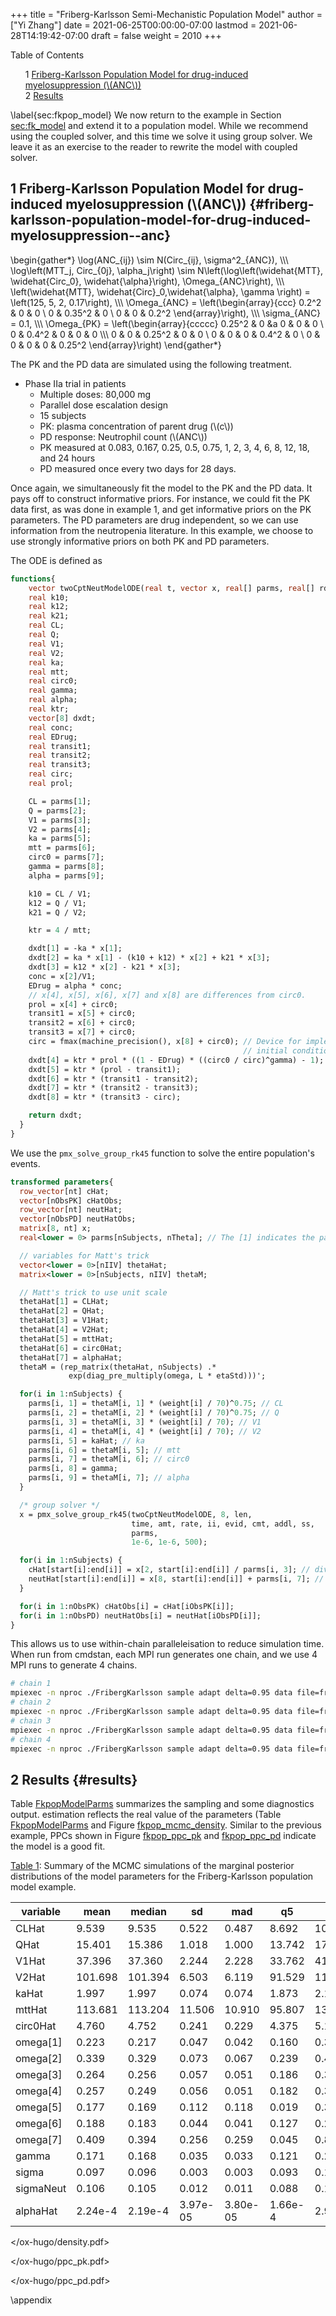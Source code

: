 +++
title = "Friberg-Karlsson Semi-Mechanistic Population Model"
author = ["Yi Zhang"]
date = 2021-06-25T00:00:00-07:00
lastmod = 2021-06-28T14:19:42-07:00
draft = false
weight = 2010
+++

<style>
  .ox-hugo-toc ul {
    list-style: none;
  }
</style>
<div class="ox-hugo-toc toc">
<div></div>

<div class="heading">Table of Contents</div>

- <span class="section-num">1</span> [Friberg-Karlsson Population Model for drug-induced myelosuppression (\\(ANC\\))](#friberg-karlsson-population-model-for-drug-induced-myelosuppression--anc)
- <span class="section-num">2</span> [Results](#results)

</div>
<!--endtoc-->

\label{sec:fkpop\_model}
We now return to the example in Section [sec:fk_model](#sec:fk_model) and extend
it to a population model. While we recommend using the coupled
solver, and this time we solve it using group solver. We leave it
as an exercise to the reader to rewrite the model with
coupled solver.


## <span class="section-num">1</span> Friberg-Karlsson Population Model for drug-induced myelosuppression (\\(ANC\\)) {#friberg-karlsson-population-model-for-drug-induced-myelosuppression--anc}

\begin{gather\*}
\log(ANC\_{ij}) \sim N(Circ\_{ij}, \sigma^2\_{ANC}), \\\\\\
\log\left(MTT\_j, Circ\_{0j}, \alpha\_j\right) \sim N\left(\log\left(\widehat{MTT}, \widehat{Circ\_0}, \widehat{\alpha}\right), \Omega\_{ANC}\right), \\\\\\
\left(\widehat{MTT}, \widehat{Circ}\_0,\widehat{\alpha}, \gamma \right) = \left(125, 5, 2, 0.17\right), \\\\\\
\Omega\_{ANC} = \left(\begin{array}{ccc} 0.2^2 & 0 & 0 \\ 0 & 0.35^2 & 0 \\ 0 & 0 & 0.2^2 \end{array}\right), \\\\\\
\sigma\_{ANC} = 0.1, \\\\\\
\Omega\_{PK} = \left(\begin{array}{ccccc} 0.25^2 & 0 &a 0 & 0 & 0 \\ 0 & 0.4^2 & 0 & 0 & 0 \\\\\\
0 & 0 & 0.25^2 & 0 & 0 \\ 0 & 0 & 0 & 0.4^2 & 0 \\ 0 & 0 & 0 & 0 & 0.25^2  \end{array}\right)
\end{gather\*}

The PK and the PD data are simulated using the following treatment.

-   Phase IIa trial in patients
    -   Multiple doses: 80,000 mg
    -   Parallel dose escalation design
    -   15 subjects
    -   PK: plasma concentration of parent drug (\\(c\\))
    -   PD response: Neutrophil count (\\(ANC\\))
    -   PK measured at 0.083, 0.167, 0.25, 0.5, 0.75, 1, 2, 3, 4, 6, 8, 12, 18, and 24 hours
    -   PD measured once every two days for 28 days.

Once again, we simultaneously fit the model to the PK and the PD
data. It pays off to construct informative priors. For instance, we could
fit the PK data first, as was done in  example 1, and get informative
priors on the PK parameters. The PD parameters are drug independent,
so we can use information from the neutropenia literature. In this
example, we choose to use strongly informative priors on both PK and PD
parameters.

The ODE is defined as

```stan
functions{
    vector twoCptNeutModelODE(real t, vector x, real[] parms, real[] rdummy, int[] idummy){
    real k10;
    real k12;
    real k21;
    real CL;
    real Q;
    real V1;
    real V2;
    real ka;
    real mtt;
    real circ0;
    real gamma;
    real alpha;
    real ktr;
    vector[8] dxdt;
    real conc;
    real EDrug;
    real transit1;
    real transit2;
    real transit3;
    real circ;
    real prol;

    CL = parms[1];
    Q = parms[2];
    V1 = parms[3];
    V2 = parms[4];
    ka = parms[5];
    mtt = parms[6];
    circ0 = parms[7];
    gamma = parms[8];
    alpha = parms[9];

    k10 = CL / V1;
    k12 = Q / V1;
    k21 = Q / V2;

    ktr = 4 / mtt;

    dxdt[1] = -ka * x[1];
    dxdt[2] = ka * x[1] - (k10 + k12) * x[2] + k21 * x[3];
    dxdt[3] = k12 * x[2] - k21 * x[3];
    conc = x[2]/V1;
    EDrug = alpha * conc;
    // x[4], x[5], x[6], x[7] and x[8] are differences from circ0.
    prol = x[4] + circ0;
    transit1 = x[5] + circ0;
    transit2 = x[6] + circ0;
    transit3 = x[7] + circ0;
    circ = fmax(machine_precision(), x[8] + circ0); // Device for implementing a modeled
                                                    // initial condition
    dxdt[4] = ktr * prol * ((1 - EDrug) * ((circ0 / circ)^gamma) - 1);
    dxdt[5] = ktr * (prol - transit1);
    dxdt[6] = ktr * (transit1 - transit2);
    dxdt[7] = ktr * (transit2 - transit3);
    dxdt[8] = ktr * (transit3 - circ);

    return dxdt;
  }
}
```

We use the `pmx_solve_group_rk45` function to
solve the entire population's events.

```stan
transformed parameters{
  row_vector[nt] cHat;
  vector[nObsPK] cHatObs;
  row_vector[nt] neutHat;
  vector[nObsPD] neutHatObs;
  matrix[8, nt] x;
  real<lower = 0> parms[nSubjects, nTheta]; // The [1] indicates the parameters are constant

  // variables for Matt's trick
  vector<lower = 0>[nIIV] thetaHat;
  matrix<lower = 0>[nSubjects, nIIV] thetaM;

  // Matt's trick to use unit scale
  thetaHat[1] = CLHat;
  thetaHat[2] = QHat;
  thetaHat[3] = V1Hat;
  thetaHat[4] = V2Hat;
  thetaHat[5] = mttHat;
  thetaHat[6] = circ0Hat;
  thetaHat[7] = alphaHat;
  thetaM = (rep_matrix(thetaHat, nSubjects) .*
             exp(diag_pre_multiply(omega, L * etaStd)))';

  for(i in 1:nSubjects) {
    parms[i, 1] = thetaM[i, 1] * (weight[i] / 70)^0.75; // CL
    parms[i, 2] = thetaM[i, 2] * (weight[i] / 70)^0.75; // Q
    parms[i, 3] = thetaM[i, 3] * (weight[i] / 70); // V1
    parms[i, 4] = thetaM[i, 4] * (weight[i] / 70); // V2
    parms[i, 5] = kaHat; // ka
    parms[i, 6] = thetaM[i, 5]; // mtt
    parms[i, 7] = thetaM[i, 6]; // circ0
    parms[i, 8] = gamma;
    parms[i, 9] = thetaM[i, 7]; // alpha
  }

  /* group solver */
  x = pmx_solve_group_rk45(twoCptNeutModelODE, 8, len,
                           time, amt, rate, ii, evid, cmt, addl, ss,
                           parms,
                           1e-6, 1e-6, 500);

  for(i in 1:nSubjects) {
    cHat[start[i]:end[i]] = x[2, start[i]:end[i]] / parms[i, 3]; // divide by V1
    neutHat[start[i]:end[i]] = x[8, start[i]:end[i]] + parms[i, 7]; // Add baseline
  }

  for(i in 1:nObsPK) cHatObs[i] = cHat[iObsPK[i]];
  for(i in 1:nObsPD) neutHatObs[i] = neutHat[iObsPD[i]];
}
```

This allows us to use within-chain paralleleisation to reduce
simulation time. When run from cmdstan, each MPI run generates one
chain, and we use 4 MPI runs to generate 4 chains.

```bash
# chain 1
mpiexec -n nproc ./FribergKarlsson sample adapt delta=0.95 data file=fribergkarlsson.data.R init=fribergkarlsson.init.R random seed=8765 id=1 output file=output.1.csv
# chain 2
mpiexec -n nproc ./FribergKarlsson sample adapt delta=0.95 data file=fribergkarlsson.data.R init=fribergkarlsson.init.R random seed=8765 id=2 output file=output.2.csv
# chain 3
mpiexec -n nproc ./FribergKarlsson sample adapt delta=0.95 data file=fribergkarlsson.data.R init=fribergkarlsson.init.R random seed=8765 id=3 output file=output.3.csv
# chain 4
mpiexec -n nproc ./FribergKarlsson sample adapt delta=0.95 data file=fribergkarlsson.data.R init=fribergkarlsson.init.R random seed=8765 id=4 output file=output.4.csv
```


## <span class="section-num">2</span> Results {#results}

Table [FkpopModelParms](#FkpopModelParms) summarizes the sampling and some diagnostics output.
estimation reflects the real value of the parameters (Table [FkpopModelParms](#FkpopModelParms) and Figure [fkpop_mcmc_density](#fkpop_mcmc_density).
Similar to the previous example, PPCs shown in Figure [fkpop_ppc_pk](#fkpop_ppc_pk)
and [fkpop_ppc_pd](#fkpop_ppc_pd) indicate the model is a good fit.

<a id="table--FkpopModelParms"></a>
<div class="table-caption">
  <span class="table-number"><a href="#table--FkpopModelParms">Table 1</a></span>:
  Summary of the MCMC simulations of the marginal posterior distributions of the model parameters for the Friberg-Karlsson population model example.
</div>

| variable  | mean    | median  | sd       | mad      | q5      | q95     | rhat  | ess\_bulk | ess\_tail |
|-----------|---------|---------|----------|----------|---------|---------|-------|-----------|-----------|
| CLHat     | 9.539   | 9.535   | 0.522    | 0.487    | 8.692   | 10.401  | 1.006 | 971.369   | 1655.449  |
| QHat      | 15.401  | 15.386  | 1.018    | 1.000    | 13.742  | 17.090  | 1.000 | 2263.843  | 2447.006  |
| V1Hat     | 37.396  | 37.360  | 2.244    | 2.228    | 33.762  | 41.058  | 1.001 | 1936.476  | 2372.815  |
| V2Hat     | 101.698 | 101.394 | 6.503    | 6.119    | 91.529  | 112.538 | 1.001 | 2580.227  | 2592.925  |
| kaHat     | 1.997   | 1.997   | 0.074    | 0.074    | 1.873   | 2.115   | 1.001 | 7056.877  | 2993.406  |
| mttHat    | 113.681 | 113.204 | 11.506   | 10.910   | 95.807  | 133.514 | 1.001 | 4255.900  | 3269.646  |
| circ0Hat  | 4.760   | 4.752   | 0.241    | 0.229    | 4.375   | 5.163   | 1.002 | 3774.920  | 2783.663  |
| omega[1]  | 0.223   | 0.217   | 0.047    | 0.042    | 0.160   | 0.307   | 1.000 | 1751.864  | 2235.607  |
| omega[2]  | 0.339   | 0.329   | 0.073    | 0.067    | 0.239   | 0.473   | 1.001 | 2363.843  | 2607.056  |
| omega[3]  | 0.264   | 0.256   | 0.057    | 0.051    | 0.186   | 0.367   | 1.002 | 2128.660  | 2018.425  |
| omega[4]  | 0.257   | 0.249   | 0.056    | 0.051    | 0.182   | 0.361   | 1.003 | 2293.877  | 2937.673  |
| omega[5]  | 0.177   | 0.169   | 0.112    | 0.118    | 0.019   | 0.376   | 1.000 | 1550.483  | 2045.025  |
| omega[6]  | 0.188   | 0.183   | 0.044    | 0.041    | 0.127   | 0.269   | 1.000 | 2377.698  | 2965.713  |
| omega[7]  | 0.409   | 0.394   | 0.256    | 0.259    | 0.045   | 0.865   | 1.003 | 1386.987  | 2015.873  |
| gamma     | 0.171   | 0.168   | 0.035    | 0.033    | 0.121   | 0.235   | 1.000 | 8809.668  | 3189.676  |
| sigma     | 0.097   | 0.096   | 0.003    | 0.003    | 0.093   | 0.101   | 1.002 | 5436.508  | 2899.706  |
| sigmaNeut | 0.106   | 0.105   | 0.012    | 0.011    | 0.088   | 0.127   | 1.000 | 2809.059  | 3031.605  |
| alphaHat  | 2.24e-4 | 2.19e-4 | 3.97e-05 | 3.80e-05 | 1.66e-4 | 2.96e-4 | 1.000 | 5138.105  | 2807.328  |

<a id="orgf15ac39"></a>

</ox-hugo/density.pdf>

<a id="org8aae35e"></a>

</ox-hugo/ppc_pk.pdf>

<a id="org80036d4"></a>

</ox-hugo/ppc_pd.pdf>

\appendix
